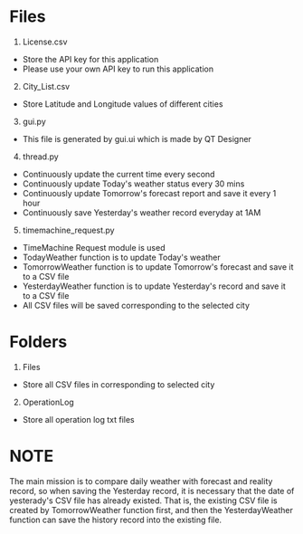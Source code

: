 # Files
1. License.csv
  - Store the API key for this application
  - Please use your own API key to run this application

2. City_List.csv
  - Store Latitude and Longitude values of different cities
  
3. gui.py
  - This file is generated by gui.ui which is made by QT Designer
  
4. thread.py
  - Continuously update the current time every second
  - Continuously update Today's weather status every 30 mins
  - Continuously update Tomorrow's forecast report and save it every 1 hour
  - Continuously save Yesterday's weather record everyday at 1AM

5. timemachine_request.py
  - TimeMachine Request module is used
  - TodayWeather function is to update Today's weather
  - TomorrowWeather function is to update Tomorrow's forecast and save it to a CSV file
  - YesterdayWeather function is to update Yesterday's record and save it to a CSV file
  - All CSV files will be saved corresponding to the selected city

# Folders
1. Files
  - Store all CSV files in corresponding to selected city

2. OperationLog
  - Store all operation log txt files
  
# NOTE
The main mission is to compare daily weather with forecast and reality record, so when saving the Yesterday record, it is necessary that the date of yesterady's CSV file has already existed. That is, the existing CSV file is created by TomorrowWeather function first, and then the YesterdayWeather function can save the history record into the existing file.
